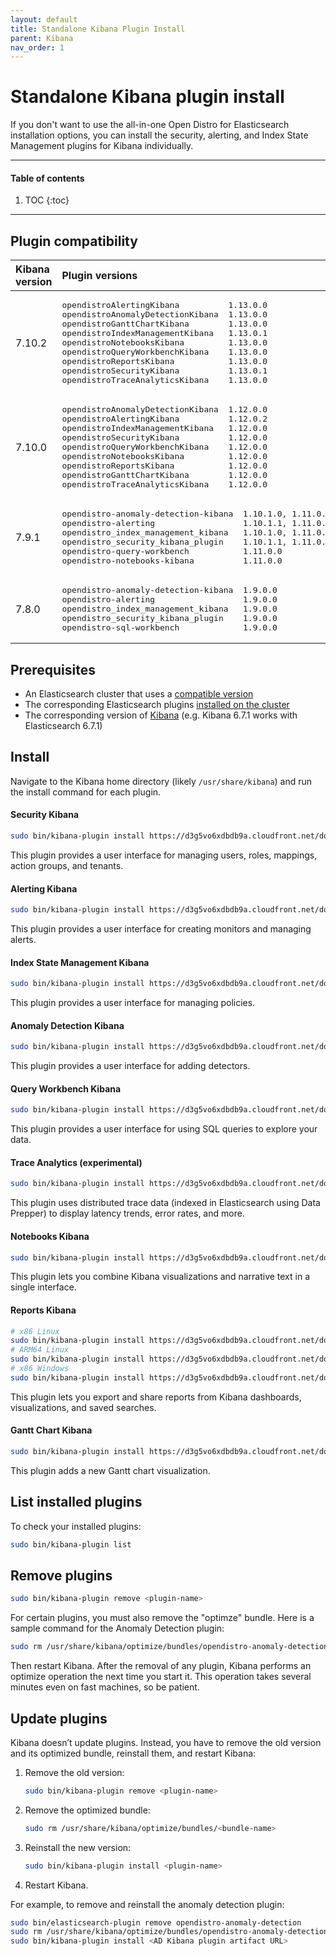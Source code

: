 ```yaml
---
layout: default
title: Standalone Kibana Plugin Install
parent: Kibana
nav_order: 1
---
```


# Standalone Kibana plugin install

If you don't want to use the all-in-one Open Distro for Elasticsearch installation options, you can install the security, alerting, and Index State Management plugins for Kibana individually.

---

#### Table of contents
1. TOC
{:toc}


---

## Plugin compatibility

<table>
  <thead style="text-align: left">
    <tr>
      <th>Kibana version</th>
      <th>Plugin versions</th>
    </tr>
  </thead>
  <tbody>
  <tr>
    <td>7.10.2</td>
    <td>
      <pre>opendistroAlertingKibana          1.13.0.0
opendistroAnomalyDetectionKibana  1.13.0.0
opendistroGanttChartKibana        1.13.0.0
opendistroIndexManagementKibana   1.13.0.1
opendistroNotebooksKibana         1.13.0.0
opendistroQueryWorkbenchKibana    1.13.0.0
opendistroReportsKibana           1.13.0.0
opendistroSecurityKibana          1.13.0.1
opendistroTraceAnalyticsKibana    1.13.0.0
</pre>
    </td>
  </tr>
  <tr>
    <td>7.10.0</td>
    <td>
      <pre>opendistroAnomalyDetectionKibana  1.12.0.0
opendistroAlertingKibana          1.12.0.2
opendistroIndexManagementKibana   1.12.0.0
opendistroSecurityKibana          1.12.0.0
opendistroQueryWorkbenchKibana    1.12.0.0
opendistroNotebooksKibana         1.12.0.0
opendistroReportsKibana           1.12.0.0
opendistroGanttChartKibana        1.12.0.0
opendistroTraceAnalyticsKibana    1.12.0.0
</pre>
    </td>
  </tr>
  <tr>
    <td>7.9.1</td>
    <td>
      <pre>opendistro-anomaly-detection-kibana  1.10.1.0, 1.11.0.0
opendistro-alerting                  1.10.1.1, 1.11.0.2
opendistro_index_management_kibana   1.10.1.0, 1.11.0.0
opendistro_security_kibana_plugin    1.10.1.1, 1.11.0.0
opendistro-query-workbench           1.11.0.0
opendistro-notebooks-kibana          1.11.0.0
</pre>
    </td>
  </tr>
  <tr>
    <td>7.8.0</td>
    <td>
      <pre>opendistro-anomaly-detection-kibana  1.9.0.0
opendistro-alerting                  1.9.0.0
opendistro_index_management_kibana   1.9.0.0
opendistro_security_kibana_plugin    1.9.0.0
opendistro-sql-workbench             1.9.0.0
</pre>
    </td>
  </tr>
  </tbody>
</table>

## Prerequisites

- An Elasticsearch cluster that uses a [compatible version](../../../version-history)
- The corresponding Elasticsearch plugins [installed on the cluster](../../install/plugins)
- The corresponding version of [Kibana](../) (e.g. Kibana 6.7.1 works with Elasticsearch 6.7.1)


## Install

Navigate to the Kibana home directory (likely `/usr/share/kibana`) and run the install command for each plugin.


#### Security Kibana

```bash
sudo bin/kibana-plugin install https://d3g5vo6xdbdb9a.cloudfront.net/downloads/kibana-plugins/opendistro-security/opendistroSecurityKibana-{{site.odfe_major_version}}.0.1.zip
```

This plugin provides a user interface for managing users, roles, mappings, action groups, and tenants.


#### Alerting Kibana

```bash
sudo bin/kibana-plugin install https://d3g5vo6xdbdb9a.cloudfront.net/downloads/kibana-plugins/opendistro-alerting/opendistroAlertingKibana-{{site.odfe_major_version}}.0.0.zip
```

This plugin provides a user interface for creating monitors and managing alerts.


#### Index State Management Kibana

```bash
sudo bin/kibana-plugin install https://d3g5vo6xdbdb9a.cloudfront.net/downloads/kibana-plugins/opendistro-index-management/opendistroIndexManagementKibana-{{site.odfe_major_version}}.0.1.zip
```

This plugin provides a user interface for managing policies.


#### Anomaly Detection Kibana

```bash
sudo bin/kibana-plugin install https://d3g5vo6xdbdb9a.cloudfront.net/downloads/kibana-plugins/opendistro-anomaly-detection/opendistroAnomalyDetectionKibana-{{site.odfe_major_version}}.0.0.zip
```

This plugin provides a user interface for adding detectors.


#### Query Workbench Kibana

```bash
sudo bin/kibana-plugin install https://d3g5vo6xdbdb9a.cloudfront.net/downloads/kibana-plugins/opendistro-query-workbench/opendistroQueryWorkbenchKibana-{{site.odfe_major_version}}.0.0.zip
```

This plugin provides a user interface for using SQL queries to explore your data.


#### Trace Analytics (experimental)

```bash
sudo bin/kibana-plugin install https://d3g5vo6xdbdb9a.cloudfront.net/downloads/kibana-plugins/opendistro-trace-analytics/opendistroTraceAnalyticsKibana-{{site.odfe_major_version}}.0.0-alpha.zip
```

This plugin uses distributed trace data (indexed in Elasticsearch using Data Prepper) to display latency trends, error rates, and more.


#### Notebooks Kibana

```bash
sudo bin/kibana-plugin install https://d3g5vo6xdbdb9a.cloudfront.net/downloads/kibana-plugins/opendistro-notebooks/opendistroNotebooksKibana-{{site.odfe_major_version}}.0.0.zip
```

This plugin lets you combine Kibana visualizations and narrative text in a single interface.


#### Reports Kibana

```bash
# x86 Linux
sudo bin/kibana-plugin install https://d3g5vo6xdbdb9a.cloudfront.net/downloads/kibana-plugins/opendistro-reports/linux/x64/opendistroReportsKibana-{{site.odfe_major_version}}.0.0-linux-x64.zip
# ARM64 Linux
sudo bin/kibana-plugin install https://d3g5vo6xdbdb9a.cloudfront.net/downloads/kibana-plugins/opendistro-reports/linux/arm64/opendistroReportsKibana-{{site.odfe_major_version}}.0.0-linux-arm64.zip
# x86 Windows
sudo bin/kibana-plugin install https://d3g5vo6xdbdb9a.cloudfront.net/downloads/kibana-plugins/opendistro-reports/windows/x64/opendistroReportsKibana-{{site.odfe_major_version}}.0.0-windows-x64.zip
```

This plugin lets you export and share reports from Kibana dashboards, visualizations, and saved searches.


#### Gantt Chart Kibana

```bash
sudo bin/kibana-plugin install https://d3g5vo6xdbdb9a.cloudfront.net/downloads/kibana-plugins/opendistro-gantt-chart/opendistroGanttChartKibana-{{site.odfe_major_version}}.0.0.zip
```

This plugin adds a new Gantt chart visualization.


## List installed plugins

To check your installed plugins:

```bash
sudo bin/kibana-plugin list
```


## Remove plugins

```bash
sudo bin/kibana-plugin remove <plugin-name>
```

For certain plugins, you must also remove the "optimze" bundle. Here is a sample command for the Anomaly Detection plugin:

```bash
sudo rm /usr/share/kibana/optimize/bundles/opendistro-anomaly-detection-kibana.*
```

Then restart Kibana. After the removal of any plugin, Kibana performs an optimize operation the next time you start it. This operation takes several minutes even on fast machines, so be patient.


## Update plugins

Kibana doesn’t update plugins. Instead, you have to remove the old version and its optimized bundle, reinstall them, and restart Kibana:

1. Remove the old version:

   ```bash
   sudo bin/kibana-plugin remove <plugin-name>
   ```

1. Remove the optimized bundle:

   ```bash
   sudo rm /usr/share/kibana/optimize/bundles/<bundle-name>
   ```

1. Reinstall the new version:

   ```bash
   sudo bin/kibana-plugin install <plugin-name>
   ```

1. Restart Kibana.

For example, to remove and reinstall the anomaly detection plugin:

```bash
sudo bin/elasticsearch-plugin remove opendistro-anomaly-detection
sudo rm /usr/share/kibana/optimize/bundles/opendistro-anomaly-detection-kibana.*
sudo bin/kibana-plugin install <AD Kibana plugin artifact URL>
```
